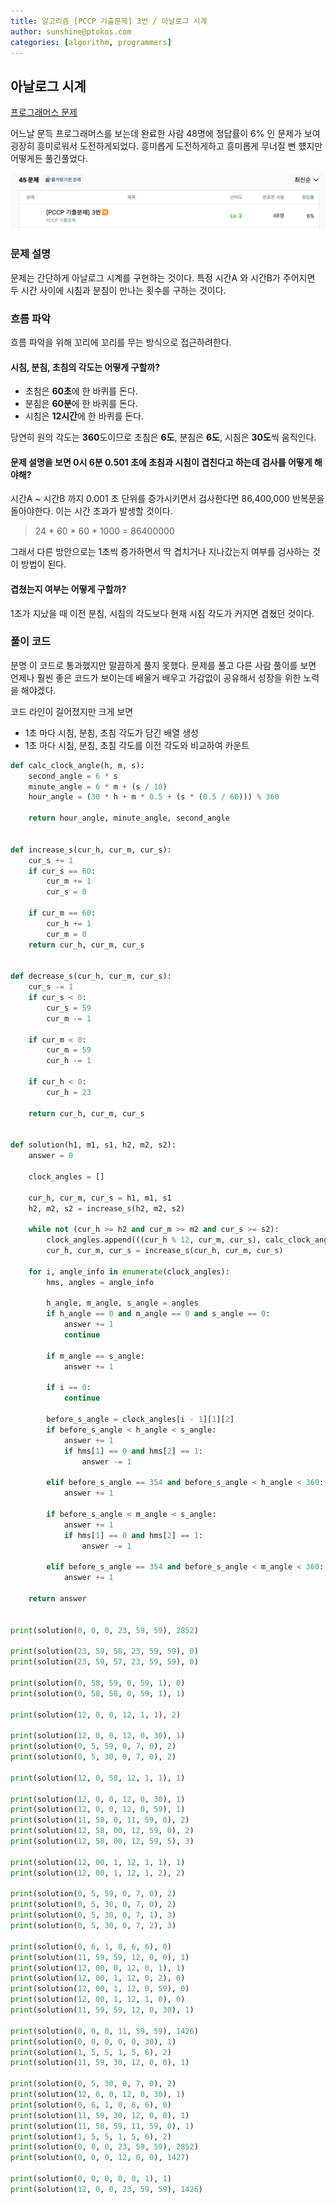 ```yaml
---
title: 알고리즘 [PCCP 기출문제] 3번 / 아날로그 시계
author: sunshine@ptokos.com
categories: [algorithm, programmers]
---
```


## 아날로그 시계

[프로그래머스 문제](https://school.programmers.co.kr/learn/courses/30/lessons/250135)


어느날 문득 프로그래머스를 보는데 완료한 사람 48명에 정답률이 6% 인 문제가 보여 굉장히 흥미로워서 도전하게되었다.
흥미롭게 도전하게하고 흥미롭게 무너질 뻔 헀지만 어떻게든 풀긴풀었다.

![아날로그시계-1.png](/assets/img/algorithm/아날로그시계-1.png)

### 문제 설명
문제는 간단하게 아날로그 시계를 구현하는 것이다. 특정 시간A 와 시간B가 주어지면 두 시간 사이에 시침과 분침이 만나는 횟수를 구하는 것이다.

### 흐름 파악
흐름 파악을 위해 꼬리에 꼬리를 무는 방식으로 접근하려한다.

#### 시침, 분침, 초침의 각도는 어떻게 구할까?
- 초침은 **60초**에 한 바퀴를 돈다.
- 분침은 **60분**에 한 바퀴를 돈다.
- 시침은 **12시간**에 한 바퀴를 돈다.

당연히 원의 각도는 **360**도이므로 초침은 **6도**, 분침은 **6도**, 시침은 **30도**씩 움직인다.

#### 문제 설명을 보면 0시 6분 0.501 초에 초침과 시침이 겹친다고 하는데 검사를 어떻게 해야해?
시간A ~ 시간B 까지 0.001 초 단위를 증가시키면서 검사한다면 86,400,000 반복문을 돌아야한다. 이는 시간 초과가 발생할 것이다. 

> 24 * 60 * 60 * 1000 = 86400000

그래서 다른 방안으로는 1초씩 증가하면서 딱 겹치거나 지나갔는지 여부를 검사하는 것이 방법이 된다. 

#### 겹쳤는지 여부는 어떻게 구할까?
1초가 지났을 때 이전 분침, 시침의 각도보다 현재 시침 각도가 커지면 겹쳤던 것이다.


### 풀이 코드
분명 이 코드로 통과했지만 말끔하게 풀지 못했다. 
문제를 풀고 다른 사람 풀이를 보면 언제나 훨씬 좋은 코드가 보이는데 배울거 배우고 가감없이 공유해서 성장을 위한 노력을 해야겠다.


코드 라인이 길어졌지만 크게 보면
- 1초 마다 시침, 분침, 초침 각도가 담긴 배열 생성
- 1초 마다 시침, 분침, 초침 각도를 이전 각도와 비교하여 카운트

```python
def calc_clock_angle(h, m, s):
    second_angle = 6 * s
    minute_angle = 6 * m + (s / 10)
    hour_angle = (30 * h + m * 0.5 + (s * (0.5 / 60))) % 360

    return hour_angle, minute_angle, second_angle


def increase_s(cur_h, cur_m, cur_s):
    cur_s += 1
    if cur_s == 60:
        cur_m += 1
        cur_s = 0

    if cur_m == 60:
        cur_h += 1
        cur_m = 0
    return cur_h, cur_m, cur_s


def decrease_s(cur_h, cur_m, cur_s):
    cur_s -= 1
    if cur_s < 0:
        cur_s = 59
        cur_m -= 1

    if cur_m < 0:
        cur_m = 59
        cur_h -= 1

    if cur_h < 0:
        cur_h = 23

    return cur_h, cur_m, cur_s


def solution(h1, m1, s1, h2, m2, s2):
    answer = 0

    clock_angles = []

    cur_h, cur_m, cur_s = h1, m1, s1
    h2, m2, s2 = increase_s(h2, m2, s2)

    while not (cur_h >= h2 and cur_m >= m2 and cur_s >= s2):
        clock_angles.append(((cur_h % 12, cur_m, cur_s), calc_clock_angle(cur_h % 12, cur_m, cur_s)))
        cur_h, cur_m, cur_s = increase_s(cur_h, cur_m, cur_s)

    for i, angle_info in enumerate(clock_angles):
        hms, angles = angle_info

        h_angle, m_angle, s_angle = angles
        if h_angle == 0 and m_angle == 0 and s_angle == 0:
            answer += 1
            continue

        if m_angle == s_angle:
            answer += 1

        if i == 0:
            continue

        before_s_angle = clock_angles[i - 1][1][2]
        if before_s_angle < h_angle < s_angle:
            answer += 1
            if hms[1] == 0 and hms[2] == 1:
                answer -= 1

        elif before_s_angle == 354 and before_s_angle < h_angle < 360:
            answer += 1

        if before_s_angle < m_angle < s_angle:
            answer += 1
            if hms[1] == 0 and hms[2] == 1:
                answer -= 1

        elif before_s_angle == 354 and before_s_angle < m_angle < 360:
            answer += 1

    return answer


print(solution(0, 0, 0, 23, 59, 59), 2852)

print(solution(23, 59, 58, 23, 59, 59), 0)
print(solution(23, 59, 57, 23, 59, 59), 0)

print(solution(0, 58, 59, 0, 59, 1), 0)
print(solution(0, 58, 58, 0, 59, 1), 1)

print(solution(12, 0, 0, 12, 1, 1), 2)

print(solution(12, 0, 0, 12, 0, 30), 1)
print(solution(0, 5, 59, 0, 7, 0), 2)
print(solution(0, 5, 30, 0, 7, 0), 2)

print(solution(12, 0, 58, 12, 1, 1), 1)

print(solution(12, 0, 0, 12, 0, 30), 1)
print(solution(12, 0, 0, 12, 0, 59), 1)
print(solution(11, 58, 0, 11, 59, 0), 2)
print(solution(12, 58, 00, 12, 59, 0), 2)
print(solution(12, 58, 00, 12, 59, 5), 3)

print(solution(12, 00, 1, 12, 1, 1), 1)
print(solution(12, 00, 1, 12, 1, 2), 2)

print(solution(0, 5, 59, 0, 7, 0), 2)
print(solution(0, 5, 30, 0, 7, 0), 2)
print(solution(0, 5, 30, 0, 7, 1), 3)
print(solution(0, 5, 30, 0, 7, 2), 3)

print(solution(0, 6, 1, 0, 6, 6), 0)
print(solution(11, 59, 59, 12, 0, 0), 1)
print(solution(12, 00, 0, 12, 0, 1), 1)
print(solution(12, 00, 1, 12, 0, 2), 0)
print(solution(12, 00, 1, 12, 0, 59), 0)
print(solution(12, 00, 1, 12, 1, 0), 0)
print(solution(11, 59, 59, 12, 0, 30), 1)

print(solution(0, 0, 0, 11, 59, 59), 1426)
print(solution(0, 0, 0, 0, 0, 30), 1)
print(solution(1, 5, 5, 1, 5, 6), 2)
print(solution(11, 59, 30, 12, 0, 0), 1)

print(solution(0, 5, 30, 0, 7, 0), 2)
print(solution(12, 0, 0, 12, 0, 30), 1)
print(solution(0, 6, 1, 0, 6, 6), 0)
print(solution(11, 59, 30, 12, 0, 0), 1)
print(solution(11, 58, 59, 11, 59, 0), 1)
print(solution(1, 5, 5, 1, 5, 6), 2)
print(solution(0, 0, 0, 23, 59, 59), 2852)
print(solution(0, 0, 0, 12, 0, 0), 1427)

print(solution(0, 0, 0, 0, 0, 1), 1)
print(solution(12, 0, 0, 23, 59, 59), 1426)
```
